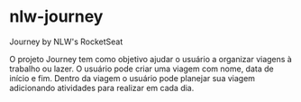 # nlw-journey
Journey by NLW's RocketSeat

O projeto Journey tem como objetivo ajudar o usuário a organizar viagens à trabalho ou lazer. 
O usuário pode criar uma viagem com nome, data de início e fim. 
Dentro da viagem o usuário pode planejar sua viagem adicionando atividades para realizar em cada dia.
